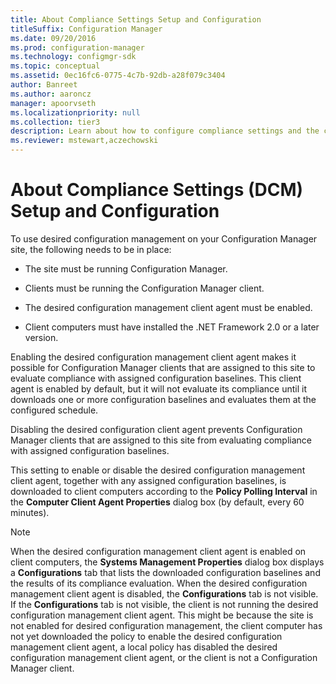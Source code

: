 ```yaml
---
title: About Compliance Settings Setup and Configuration
titleSuffix: Configuration Manager
ms.date: 09/20/2016
ms.prod: configuration-manager
ms.technology: configmgr-sdk
ms.topic: conceptual
ms.assetid: 0ec16fc6-0775-4c7b-92db-a28f079c3404
author: Banreet
ms.author: aaroncz
manager: apoorvseth
ms.localizationpriority: null
ms.collection: tier3
description: Learn about how to configure compliance settings and the custom configuration requirements using the Configuration Manager site.
ms.reviewer: mstewart,aczechowski
---
```

# About Compliance Settings (DCM) Setup and Configuration
To use desired configuration management on your Configuration Manager site, the following needs to be in place:  

-   The site must be running Configuration Manager.  

-   Clients must be running the Configuration Manager client.  

-   The desired configuration management client agent must be enabled.  

-   Client computers must have installed the .NET Framework 2.0 or a later version.  

 Enabling the desired configuration management client agent makes it possible for Configuration Manager clients that are assigned to this site to evaluate compliance with assigned configuration baselines. This client agent is enabled by default, but it will not evaluate its compliance until it downloads one or more configuration baselines and evaluates them at the configured schedule.  

 Disabling the desired configuration client agent prevents Configuration Manager clients that are assigned to this site from evaluating compliance with assigned configuration baselines.  

 This setting to enable or disable the desired configuration management client agent, together with any assigned configuration baselines, is downloaded to client computers according to the **Policy Polling Interval** in the **Computer Client Agent Properties** dialog box (by default, every 60 minutes).  

> [!NOTE]
>  When the desired configuration management client agent is enabled on client computers, the **Systems Management Properties** dialog box displays a **Configurations** tab that lists the downloaded configuration baselines and the results of its compliance evaluation. When the desired configuration management client agent is disabled, the **Configurations** tab is not visible. If the **Configurations** tab is not visible, the client is not running the desired configuration management client agent. This might be because the site is not enabled for desired configuration management, the client computer has not yet downloaded the policy to enable the desired configuration management client agent, a local policy has disabled the desired configuration management client agent, or the client is not a Configuration Manager client.  

